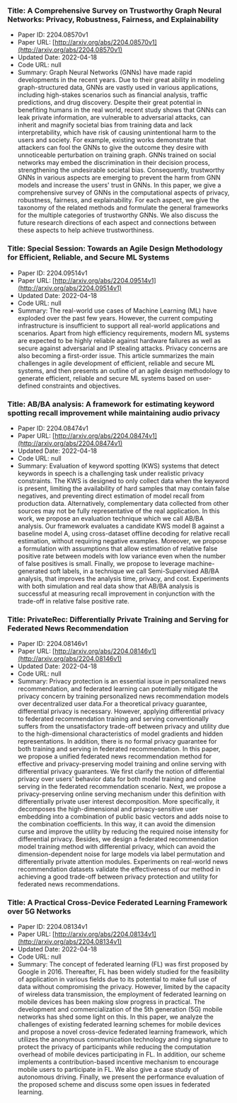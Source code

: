 ### Title: A Comprehensive Survey on Trustworthy Graph Neural Networks: Privacy, Robustness, Fairness, and Explainability
* Paper ID: 2204.08570v1
* Paper URL: [http://arxiv.org/abs/2204.08570v1](http://arxiv.org/abs/2204.08570v1)
* Updated Date: 2022-04-18
* Code URL: null
* Summary: Graph Neural Networks (GNNs) have made rapid developments in the recent
years. Due to their great ability in modeling graph-structured data, GNNs are
vastly used in various applications, including high-stakes scenarios such as
financial analysis, traffic predictions, and drug discovery. Despite their
great potential in benefiting humans in the real world, recent study shows that
GNNs can leak private information, are vulnerable to adversarial attacks, can
inherit and magnify societal bias from training data and lack interpretability,
which have risk of causing unintentional harm to the users and society. For
example, existing works demonstrate that attackers can fool the GNNs to give
the outcome they desire with unnoticeable perturbation on training graph. GNNs
trained on social networks may embed the discrimination in their decision
process, strengthening the undesirable societal bias. Consequently, trustworthy
GNNs in various aspects are emerging to prevent the harm from GNN models and
increase the users' trust in GNNs. In this paper, we give a comprehensive
survey of GNNs in the computational aspects of privacy, robustness, fairness,
and explainability. For each aspect, we give the taxonomy of the related
methods and formulate the general frameworks for the multiple categories of
trustworthy GNNs. We also discuss the future research directions of each aspect
and connections between these aspects to help achieve trustworthiness.

### Title: Special Session: Towards an Agile Design Methodology for Efficient, Reliable, and Secure ML Systems
* Paper ID: 2204.09514v1
* Paper URL: [http://arxiv.org/abs/2204.09514v1](http://arxiv.org/abs/2204.09514v1)
* Updated Date: 2022-04-18
* Code URL: null
* Summary: The real-world use cases of Machine Learning (ML) have exploded over the past
few years. However, the current computing infrastructure is insufficient to
support all real-world applications and scenarios. Apart from high efficiency
requirements, modern ML systems are expected to be highly reliable against
hardware failures as well as secure against adversarial and IP stealing
attacks. Privacy concerns are also becoming a first-order issue. This article
summarizes the main challenges in agile development of efficient, reliable and
secure ML systems, and then presents an outline of an agile design methodology
to generate efficient, reliable and secure ML systems based on user-defined
constraints and objectives.

### Title: AB/BA analysis: A framework for estimating keyword spotting recall improvement while maintaining audio privacy
* Paper ID: 2204.08474v1
* Paper URL: [http://arxiv.org/abs/2204.08474v1](http://arxiv.org/abs/2204.08474v1)
* Updated Date: 2022-04-18
* Code URL: null
* Summary: Evaluation of keyword spotting (KWS) systems that detect keywords in speech
is a challenging task under realistic privacy constraints. The KWS is designed
to only collect data when the keyword is present, limiting the availability of
hard samples that may contain false negatives, and preventing direct estimation
of model recall from production data. Alternatively, complementary data
collected from other sources may not be fully representative of the real
application. In this work, we propose an evaluation technique which we call
AB/BA analysis. Our framework evaluates a candidate KWS model B against a
baseline model A, using cross-dataset offline decoding for relative recall
estimation, without requiring negative examples. Moreover, we propose a
formulation with assumptions that allow estimation of relative false positive
rate between models with low variance even when the number of false positives
is small. Finally, we propose to leverage machine-generated soft labels, in a
technique we call Semi-Supervised AB/BA analysis, that improves the analysis
time, privacy, and cost. Experiments with both simulation and real data show
that AB/BA analysis is successful at measuring recall improvement in
conjunction with the trade-off in relative false positive rate.

### Title: PrivateRec: Differentially Private Training and Serving for Federated News Recommendation
* Paper ID: 2204.08146v1
* Paper URL: [http://arxiv.org/abs/2204.08146v1](http://arxiv.org/abs/2204.08146v1)
* Updated Date: 2022-04-18
* Code URL: null
* Summary: Privacy protection is an essential issue in personalized news recommendation,
and federated learning can potentially mitigate the privacy concern by training
personalized news recommendation models over decentralized user data.For a
theoretical privacy guarantee, differential privacy is necessary. However,
applying differential privacy to federated recommendation training and serving
conventionally suffers from the unsatisfactory trade-off between privacy and
utility due to the high-dimensional characteristics of model gradients and
hidden representations. In addition, there is no formal privacy guarantee for
both training and serving in federated recommendation. In this paper, we
propose a unified federated news recommendation method for effective and
privacy-preserving model training and online serving with differential privacy
guarantees. We first clarify the notion of differential privacy over users'
behavior data for both model training and online serving in the federated
recommendation scenario. Next, we propose a privacy-preserving online serving
mechanism under this definition with differentially private user interest
decomposition. More specifically, it decomposes the high-dimensional and
privacy-sensitive user embedding into a combination of public basic vectors and
adds noise to the combination coefficients. In this way, it can avoid the
dimension curse and improve the utility by reducing the required noise
intensity for differential privacy. Besides, we design a federated
recommendation model training method with differential privacy, which can avoid
the dimension-dependent noise for large models via label permutation and
differentially private attention modules. Experiments on real-world news
recommendation datasets validate the effectiveness of our method in achieving a
good trade-off between privacy protection and utility for federated news
recommendations.

### Title: A Practical Cross-Device Federated Learning Framework over 5G Networks
* Paper ID: 2204.08134v1
* Paper URL: [http://arxiv.org/abs/2204.08134v1](http://arxiv.org/abs/2204.08134v1)
* Updated Date: 2022-04-18
* Code URL: null
* Summary: The concept of federated learning (FL) was first proposed by Google in 2016.
Thereafter, FL has been widely studied for the feasibility of application in
various fields due to its potential to make full use of data without
compromising the privacy. However, limited by the capacity of wireless data
transmission, the employment of federated learning on mobile devices has been
making slow progress in practical. The development and commercialization of the
5th generation (5G) mobile networks has shed some light on this. In this paper,
we analyze the challenges of existing federated learning schemes for mobile
devices and propose a novel cross-device federated learning framework, which
utilizes the anonymous communication technology and ring signature to protect
the privacy of participants while reducing the computation overhead of mobile
devices participating in FL. In addition, our scheme implements a
contribution-based incentive mechanism to encourage mobile users to participate
in FL. We also give a case study of autonomous driving. Finally, we present the
performance evaluation of the proposed scheme and discuss some open issues in
federated learning.

